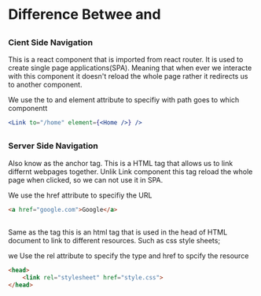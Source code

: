 # Difference Betwee <Link> <a> and <link>
## <Link>

### Cient Side Navigation
This is a react component that is imported from react router. It is used to create single page applications(SPA). Meaning that when ever we interacte with this component it doesn't reload the whole page rather it redirects us to another component.

We use the to and element attribute to specifiy with path goes to which componentt
```jsx
<Link to="/home" element={<Home />} />
```

## <a>

### Server Side Navigation
Also know as the anchor tag. This is a HTML tag that allows us to link differnt webpages together. Unlik Link component this tag reload the whole page when clicked, so we can not use it in SPA.

We use the href attribute to specifiy the URL
```html
<a href="google.com">Google</a>
```

## <link>
Same as the <a> tag this is an html tag that is used in the head of HTML document to link to different resources. Such as css style sheets;

we Use the rel attribute to specify the type and href to spcify the resource
```html
<head>
    <link rel="stylesheet" href="style.css">
</head>
```